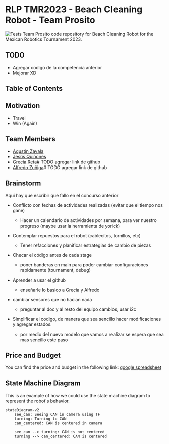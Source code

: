# RLP TMR2023 - Beach Cleaning Robot - Team Prosito

![Tests](https://github.com/AgustinZavalaA/RLP_TMR2023/actions/workflows/tests.yml/badge.svg)
Team Prosito code repository for Beach Cleaning Robot for the Mexican Robotics Tournament 2023.

## TODO

- Agregar codigo de la competencia anterior
- Mejorar XD

## Table of Contents

## Motivation

- Travel
- Win (Again)

## Team Members

- [Agustín Zavala](https://github.com/AgustinZavalaA)
- [Jesús Quiñones](https://github.com/Yisuslalala)
- [Grecia Reta]()# TODO agregar link de github
- [Alfredo Zuñiga]()# TODO agregar link de github

## Brainstorm

Aqui hay que escribir que fallo en el concurso anterior

- Conflicto con fechas de actividades realizadas (evitar que el tiempo nos gane)
    - Hacer un calendario de actividades por semana, para ver nuestro progreso (maybe usar la herramienta de yorick)

- Contemplar repuestos para el robot (cablecitos, tornillos, etc)
    - Tener refacciones y planificar estrategias de cambio de piezas

- Checar el código antes de cada stage
    - poner banderas en main para poder cambiar configuraciones rapidamente (tournament, debug)

- Aprender a usar el github
    - enseñarle lo basico a Grecia y Alfredo

- cambiar sensores que no hacian nada
    - preguntar al doc y al resto del equipo cambios, usar i2c

- Simplificar el codigo, de manera que sea sencillo hacer modificaciones y agregar estados.
    - por medio del nuevo modelo que vamos a realizar se espera que sea mas sencillo este paso

## Price and Budget

You can find the price and budget in the following
link:  [google spreadsheet](https://docs.google.com/spreadsheets/d/1s7RXfJ0vAnRpx-cBgni985kJLPsVXK54_ZkF8j9CS0M/edit?usp=sharing)

## State Machine Diagram

This is an example of how we could use the state machine diagram to represent the robot's behavior.

```mermaid
stateDiagram-v2
    see_can: Seeing CAN in camera using TF
    turning: Turning to CAN
    can_centered: CAN is centered in camera

    see_can --> turning: CAN is not centered
    turning --> can_centered: CAN is centered
```